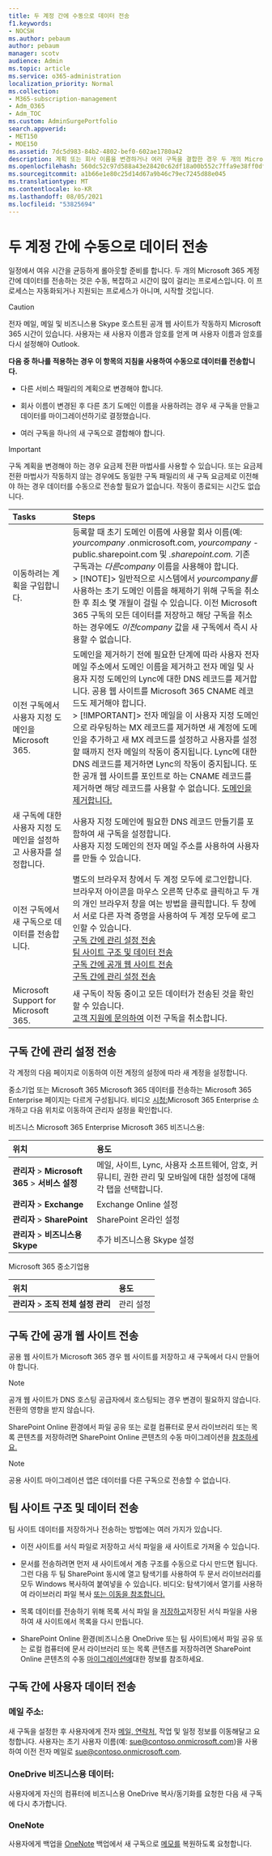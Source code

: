 ```yaml
---
title: 두 계정 간에 수동으로 데이터 전송
f1.keywords:
- NOCSH
ms.author: pebaum
author: pebaum
manager: scotv
audience: Admin
ms.topic: article
ms.service: o365-administration
localization_priority: Normal
ms.collection:
- M365-subscription-management
- Adm_O365
- Adm_TOC
ms.custom: AdminSurgePortfolio
search.appverid:
- MET150
- MOE150
ms.assetid: 7dc5d983-84b2-4802-bef0-602ae1780a42
description: 계획 또는 회사 이름을 변경하거나 여러 구독을 결합한 경우 두 개의 Microsoft 365 계정 간에 데이터를 수동으로 전송하는 방법을 찾아 찾습니다.
ms.openlocfilehash: 560dc52c97d588a43e28420c62df18a00b552c7ffa9e38ff0df51ebd02998648
ms.sourcegitcommit: a1b66e1e80c25d14d67a9b46c79ec7245d88e045
ms.translationtype: MT
ms.contentlocale: ko-KR
ms.lasthandoff: 08/05/2021
ms.locfileid: "53825694"
---
```

# <a name="transfer-data-manually-between-two-accounts"></a>두 계정 간에 수동으로 데이터 전송

일정에서 여유 시간을 균등하게 롤아웃할 준비를 합니다. 두 개의 Microsoft 365 계정 간에 데이터를 전송하는 것은 수동, 복잡하고 시간이 많이 걸리는 프로세스입니다. 이 프로세스는 자동화되거나 지원되는 프로세스가 아니며, 시작할 것입니다.
  
> [!CAUTION]
> 전자 메일, 메일 및 비즈니스용 Skype 호스트된 공개 웹 사이트가 작동하지 Microsoft 365 시간이 있습니다. 사용자는 새 사용자 이름과 암호를 얻게 며 사용자 이름과 암호를 다시 설정해야 Outlook.

**다음 중 하나를 적용하는 경우 이 항목의 지침을 사용하여 수동으로 데이터를 전송합니다.**
  
- 다른 서비스 패밀리의 계획으로 변경해야 합니다.

- 회사 이름이 변경된 후 다른 초기 도메인 이름을 사용하려는 경우 새 구독을 만들고 데이터를 마이그레이션하기로 결정했습니다.

- 여러 구독을 하나의 새 구독으로 결합해야 합니다.

> [!IMPORTANT]
> 구독 계획을 [](../../commerce/subscriptions/switch-to-a-different-plan.md) 변경해야 하는 경우 요금제 전환 마법사를 사용할 수 있습니다. 또는 요금제 전환 마법사가 작동하지 않는 경우에도 동일한 구독 패밀리의 새 구독 요금제로 이전해야 하는 경우 데이터를 수동으로 전송할 필요가 없습니다. 작동이 종료되는 시간도 없습니다.

|**Tasks**|**Steps**|
|:-----|:-----|
|이동하려는 계획을 구입합니다.  <br/> |등록할 때 초기 도메인 이름에 사용할 회사 이름(예: *yourcompany* .onmicrosoft.com, *yourcompany* -public.sharepoint.com 및 *.sharepoint.com.* 기존 구독과는  *다른company*  이름을 사용해야 합니다.  <br/> > [!NOTE]> 일반적으로 시스템에서  *yourcompany를*  사용하는 초기 도메인 이름을 해제하기 위해 구독을 취소한 후 최소 몇 개월이 걸릴 수 있습니다. 이전 Microsoft 365 구독의 모든 데이터를 저장하고 해당 구독을 취소하는 경우에도 *이전company* 값을 새 구독에서 즉시 사용할 수 없습니다.           |
|이전 구독에서 사용자 지정 도메인을 Microsoft 365.  <br/> | 도메인을 [](remove-a-domain.md) 제거하기 전에 필요한 단계에 따라 사용자 전자 메일 주소에서 도메인 이름을 제거하고 전자 메일 및 사용자 지정 도메인의 Lync에 대한 DNS 레코드를 제거합니다. 공용 웹 사이트를 Microsoft 365 CNAME 레코드도 제거해야 합니다.  <br/> > [!IMPORTANT]> 전자 메일을 이 사용자 지정 도메인으로 라우팅하는 MX 레코드를 제거하면 새 계정에 도메인을 추가하고 새 MX 레코드를 설정하고 사용자를 설정할 때까지 전자 메일의 작동이 중지됩니다. Lync에 대한 DNS 레코드를 제거하면 Lync의 작동이 중지됩니다. 또한 공개 웹 사이트를 포인트로 하는 CNAME 레코드를 제거하면 해당 레코드를 사용할 수 없습니다.           [도메인을 제거합니다.](remove-a-domain.md)  <br/> |
|새 구독에 대한 사용자 지정 도메인을 설정하고 사용자를 설정합니다.  <br/> | 사용자 지정 도메인에 필요한 DNS 레코드 만들기를 포함하여 새 구독을 설정합니다.  <br/>  사용자 지정 도메인의 전자 메일 주소를 사용하여 사용자를 만들 수 있습니다.  <br/> |
|이전 구독에서 새 구독으로 데이터를 전송합니다.  <br/> | 별도의 브라우저 창에서 두 계정 모두에 로그인합니다.  <br/>  브라우저 아이콘을 마우스 오른쪽 단추로 클릭하고 두 개의 개인 브라우저 창을 여는 방법을 클릭합니다. 두 창에서 서로 다른 자격 증명을 사용하여 두 계정 모두에 로그인할 수 있습니다.  <br/> [구독 간에 관리 설정 전송](#email) <br/> [팀 사이트 구조 및 데이터 전송](#transfer-team-site-structure-and-data) <br/> [구독 간에 공개 웹 사이트 전송](#transfer-a-public-website-between-subscriptions) <br/> [구독 간에 관리 설정 전송](#email) <br/> |
|Microsoft Support for Microsoft 365.  <br/> | 새 구독이 작동 중이고 모든 데이터가 전송된 것을 확인할 수 있습니다.  <br/>  [고객 지원에 문의하여](../../business-video/get-help-support.md) 이전 구독을 취소합니다.  <br/> |

## <a name="transfer-administrative-settings-between-subscriptions"></a>구독 간에 관리 설정 전송

각 계정의 다음 페이지로 이동하여 이전 계정의 설정에 따라 새 계정을 설정합니다.
  
중소기업 또는 Microsoft 365 Microsoft 365 데이터를 전송하는 Microsoft 365 Enterprise 페이지는 다르게 구성됩니다. 비디오 [시청:](../index.yml)Microsoft 365 Enterprise 소개하고 다음 위치로 이동하여 관리자 설정을 확인합니다.
  
비즈니스 Microsoft 365 Enterprise Microsoft 365 비즈니스용:
  
|**위치**|**용도**|
|:-----|:-----|
|**관리자** \> **Microsoft 365** \> **서비스 설정** <br/> |메일, 사이트, Lync, 사용자 소프트웨어, 암호, 커뮤니티, 권한 관리 및 모바일에 대한 설정에 대해 각 탭을 선택합니다.  <br/> |
|**관리자** \> **Exchange** <br/> | Exchange Online 설정  <br/> |
|**관리자** \> **SharePoint** <br/> | SharePoint 온라인 설정  <br/> |
|**관리자** \> **비즈니스용 Skype** <br/> |추가 비즈니스용 Skype 설정  <br/> |

Microsoft 365 중소기업용
  
|**위치**|**용도**|
|:-----|:-----|
|**관리자** \> **조직 전체 설정 관리** <br/> |관리 설정  <br/> |

## <a name="transfer-a-public-website-between-subscriptions"></a>구독 간에 공개 웹 사이트 전송

공용 웹 사이트가 Microsoft 365 경우 웹 사이트를 저장하고 새 구독에서 다시 만들어야 합니다.
  
> [!NOTE]
> 공개 웹 사이트가 DNS 호스팅 공급자에서 호스팅되는 경우 변경이 필요하지 않습니다. 전환의 영향을 받지 않습니다.
  
SharePoint Online 환경에서 파일 공유 또는 로컬 컴퓨터로 문서 라이브러리 또는 목록 콘텐츠를 저장하려면 SharePoint Online 콘텐츠의 수동 마이그레이션을 [참조하세요.](/sharepoint/troubleshoot/migration-tool/content-manual-migration)
  
> [!NOTE]
> 공용 사이트 마이그레이션 앱은 데이터를 다른 구독으로 전송할 수 없습니다.
  
## <a name="transfer-team-site-structure-and-data"></a>팀 사이트 구조 및 데이터 전송

팀 사이트 데이터를 저장하거나 전송하는 방법에는 여러 가지가 있습니다.
  
- 이전 사이트를 서식 파일로 저장하고 서식 파일을 새 사이트로 가져올 수 있습니다.

- 문서를 전송하려면 먼저 새 사이트에서 계층 구조를 수동으로 다시 만드면 됩니다. 그런 다음 두 팀 SharePoint 동시에 열고 탐색기를 사용하여 두 문서 라이브러리를 모두 Windows 복사하여 붙여넣을 수 있습니다. 비디오: 탐색기에서 열기를 사용하여 라이브러리 파일 복사 [또는 이동을 참조합니다.](../../business-video/store-files.md)

- 목록 데이터를 전송하기 위해 목록 서식 파일 을 [저장하고](https://support.microsoft.com/office/c3884ad1-bc49-44b8-b3d6-3bc6a01eb393)저장된 서식 파일을 사용하여 새 사이트에서 목록을 다시 만듭니다.

- SharePoint Online 환경(비즈니스용 OneDrive 또는 팀 사이트)에서 파일 공유 또는 로컬 컴퓨터에 문서 라이브러리 또는 목록 콘텐츠를 저장하려면 SharePoint Online 콘텐츠의 수동 [마이그레이션에](/sharepoint/troubleshoot/migration-tool/content-manual-migration)대한 정보를 참조하세요.

## <a name="transfer-users-data-between-subscriptions"></a>구독 간에 사용자 데이터 전송

### <a name="email"></a>메일 주소:

새 구독을 설정한 후 사용자에게 전자 [메일, 연락처,](https://support.microsoft.com/office/0996ece3-57c6-49bc-977b-0d1892e2aacc) 작업 및 일정 정보를 이동해달고 요청합니다. 사용자는 초기 사용자 이름(예: sue@contoso.onmicrosoft.com)을 사용하여 이전 전자 메일로 sue@contoso.onmicrosoft.com.
  
### <a name="onedrive-for-business-data"></a>OneDrive 비즈니스용 데이터:

사용자에게 자신의 컴퓨터에 [](https://support.microsoft.com/office/59b1de2b-519e-4d3a-8f45-51647cf291cd)비즈니스용 OneDrive 복사/동기화를 요청한 다음 새 구독에 다시 추가합니다.

### <a name="onenote"></a>OneNote 

사용자에게 백업을 [OneNote](https://support.microsoft.com/office/back-up-notes-f58b34b0-611d-435e-87fa-7942a1767af4?ui=en-us&rs=en-us&ad=us) 백업에서 새 구독으로 [메모를](https://support.microsoft.com/en-us/office/restore-notes-from-a-backup-5daf9cb0-6769-4998-a5de-f044fdd0d831?ui=en-us&rs=en-us&ad=us) 복원하도록 요청합니다.